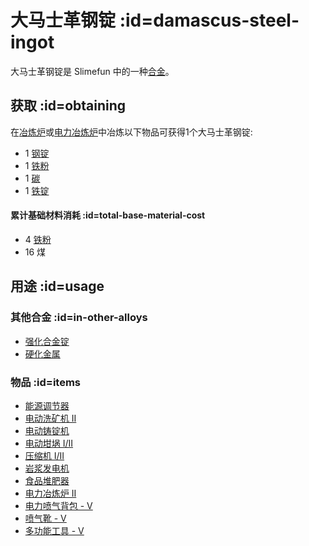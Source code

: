 # 大马士革钢锭 :id=damascus-steel-ingot

大马士革钢锭是 Slimefun 中的一种[合金](/Ingots#alloys)。

## 获取 :id=obtaining

在[冶炼炉](/Smeltery)或[电力冶炼炉](/Electric-Smeltery)中冶炼以下物品可获得1个大马士革钢锭:

* 1 [钢锭](/Steel-Ingot)
* 1 [铁粉](/Iron-Dust)
* 1 [碳](/Carbon)
* 1 [铁锭](/Iron-Ingot)

#### 累计基础材料消耗 :id=total-base-material-cost

* 4 [铁粉](/Iron-Dust)
* 16 煤

## 用途 :id=usage

### 其他合金 :id=in-other-alloys

* [强化合金锭](/Reinforced-Alloy-Ingot)
* [硬化金属](/Hardened-Metal)

### 物品 :id=items

* [能源调节器](/Energy-Regulator)
* [电动洗矿机 II](/Electric-Dust-Washer)
* [电动铸锭机](/Electric-Ingot-Factory)
* [电动坩埚 I/II](/Electrified-Crucible)
* [压缩机 I/II](/Electric-Press)
* [岩浆发电机](/Lava-Generator)
* [食品堆肥器](/Food-Composter)
* [电力冶炼炉 II](/Electric-Smeltery)
* [电力喷气背包 - V](/Jetpacks)
* [喷气靴 - V](/Jet-Boots)
* [多功能工具 - V](/Multi-Tools)

